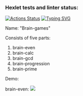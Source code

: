 ﻿### Hexlet tests and linter status:
[![Actions Status](https://github.com/AleksandrZhuravlevv/python-project-49/workflows/hexlet-check/badge.svg)](https://github.com/AleksandrZhuravlevv/python-project-49/actions)
<a href="https://git.io/typing-svg"><img src="https://readme-typing-svg.demolab.com?font=Fira+Code&pause=1000&width=435&lines=Hello%2C+I'm+Aleksandr;And+this+is+my+first+project" alt="Typing SVG" /></a>




Name:
 "Brain-games"




Consists of five parts:
1. brain-even
2. brain-calc
3. brain-gcd
4. brain-progression
5. brain-prime





Demo:

 brain-even:
<a href="https://asciinema.org/a/556680" target="_blank"><img src="https://asciinema.org/a/556680.svg" /></a>
